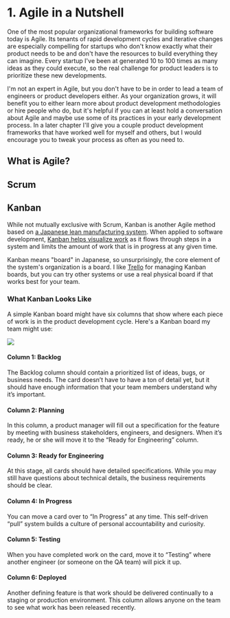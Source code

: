 # 1. Agile in a Nutshell

One of the most popular organizational frameworks for building software today is Agile. Its tenants of rapid development cycles and iterative changes are especially compelling for startups who don't know exactly what their product needs to be and don't have the resources to build everything they can imagine. Every startup I've been at generated 10 to 100 times as many ideas as they could execute, so the real challenge for product leaders is to prioritize these new developments.

I'm not an expert in Agile, but you don't have to be in order to lead a team of engineers or product developers either. As your organization grows, it will benefit you to either learn more about product development methodologies or hire people who do, but it's helpful if you can at least hold a conversation about Agile and maybe use some of its practices in your early development process. In a later chapter I'll give you a couple product development frameworks that have worked well for myself and others, but I would encourage you to tweak your process as often as you need to.

## What is Agile?

## Scrum

## Kanban

While not mutually exclusive with Scrum, Kanban is another Agile method based on [a Japanese lean manufacturing system](https://leankit.com/learn/kanban/what-is-kanban/). When applied to software development, [Kanban helps visualize work](https://www.themuse.com/advice/an-underrated-way-for-engineering-teams-to-improve-their-workflow) as it flows through steps in a system and limits the amount of work that is in progress at any given time.

Kanban means "board" in Japanese, so unsurprisingly, the core element of the system's organization is a board. I like [Trello](https://trello.com/) for managing Kanban boards, but you can try other systems or use a real physical board if that works best for your team.

### What Kanban Looks Like

A simple Kanban board might have six columns that show where each piece of work is in the product development cycle. Here's a Kanban board my team might use:

![](http://i.imgur.com/EyhkfxW.png)

#### Column 1: Backlog

The Backlog column should contain a prioritized list of ideas, bugs, or business needs. The card doesn’t have to have a ton of detail yet, but it should have enough information that your team members understand why it’s important.

#### Column 2: Planning

In this column, a product manager will fill out a specification for the feature by meeting with business stakeholders, engineers, and designers. When it’s ready, he or she will move it to the “Ready for Engineering” column.

#### Column 3: Ready for Engineering

At this stage, all cards should have detailed specifications. While you may still have questions about technical details, the business requirements should be clear.

#### Column 4: In Progress

You can move a card over to “In Progress” at any time. This self-driven “pull” system builds a culture of personal accountability and curiosity.

#### Column 5: Testing

When you have completed work on the card, move it to “Testing” where another engineer (or someone on the QA team) will pick it up.

#### Column 6: Deployed

Another defining feature is that work should be delivered continually to a staging or production environment. This column allows anyone on the team to see what work has been released recently.

